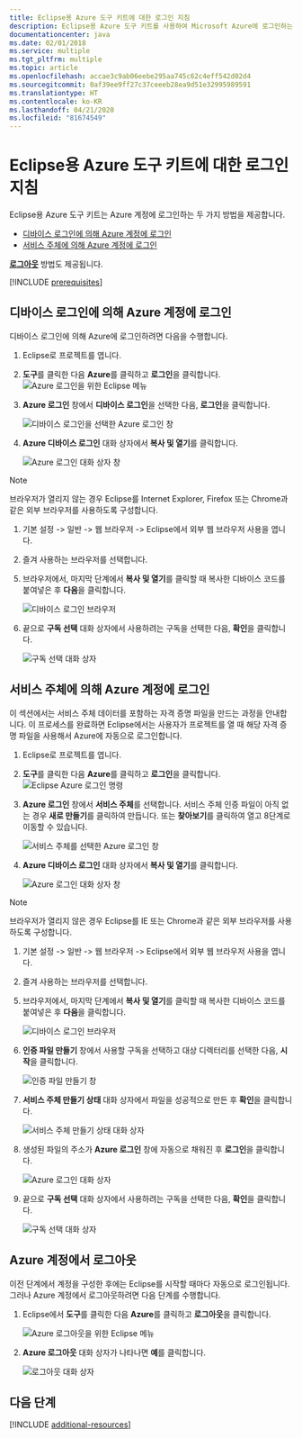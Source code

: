 ```yaml
---
title: Eclipse용 Azure 도구 키트에 대한 로그인 지침
description: Eclipse용 Azure 도구 키트를 사용하여 Microsoft Azure에 로그인하는 방법을 알아봅니다.
documentationcenter: java
ms.date: 02/01/2018
ms.service: multiple
ms.tgt_pltfrm: multiple
ms.topic: article
ms.openlocfilehash: accae3c9ab06eebe295aa745c62c4eff542d02d4
ms.sourcegitcommit: 0af39ee9ff27c37ceeeb28ea9d51e32995989591
ms.translationtype: HT
ms.contentlocale: ko-KR
ms.lasthandoff: 04/21/2020
ms.locfileid: "81674549"
---
```

# <a name="sign-in-instructions-for-the-azure-toolkit-for-eclipse"></a>Eclipse용 Azure 도구 키트에 대한 로그인 지침

Eclipse용 Azure 도구 키트는 Azure 계정에 로그인하는 두 가지 방법을 제공합니다.

  - [디바이스 로그인에 의해 Azure 계정에 로그인](#sign-in-to-your-azure-account-by-device-login)
  - [서비스 주체에 의해 Azure 계정에 로그인](#sign-in-to-your-azure-account-by-service-principal)

[**로그아웃**](#sign-out-of-your-azure-account) 방법도 제공됩니다.

[!INCLUDE [prerequisites](includes/prerequisites.md)]

## <a name="sign-in-to-your-azure-account-by-device-login"></a>디바이스 로그인에 의해 Azure 계정에 로그인

디바이스 로그인에 의해 Azure에 로그인하려면 다음을 수행합니다.

1. Eclipse로 프로젝트를 엽니다.

2. **도구**를 클릭한 다음 **Azure**를 클릭하고 **로그인**을 클릭합니다.
   ![Azure 로그인을 위한 Eclipse 메뉴][I01]

3. **Azure 로그인** 창에서 **디바이스 로그인**을 선택한 다음, **로그인**을 클릭합니다.

   ![디바이스 로그인을 선택한 Azure 로그인 창][I02]

4. **Azure 디바이스 로그인** 대화 상자에서 **복사 및 열기**를 클릭합니다.

   ![Azure 로그인 대화 상자 창][I03]

> [!NOTE]
>
> 브라우저가 열리지 않는 경우 Eclipse를 Internet Explorer, Firefox 또는 Chrome과 같은 외부 브라우저를 사용하도록 구성합니다.
>
> 1. 기본 설정 -> 일반 -> 웹 브라우저 -> Eclipse에서 외부 웹 브라우저 사용을 엽니다.
>
> 2. 즐겨 사용하는 브라우저를 선택합니다.
>

5. 브라우저에서, 마지막 단계에서 **복사 및 열기**를 클릭할 때 복사한 디바이스 코드를 붙여넣은 후 **다음**을 클릭합니다.

   ![디바이스 로그인 브라우저][I04]

6. 끝으로 **구독 선택** 대화 상자에서 사용하려는 구독을 선택한 다음, **확인**을 클릭합니다.

   ![구독 선택 대화 상자][I05]

## <a name="sign-in-to-your-azure-account-by-service-principal"></a>서비스 주체에 의해 Azure 계정에 로그인

이 섹션에서는 서비스 주체 데이터를 포함하는 자격 증명 파일을 만드는 과정을 안내합니다. 이 프로세스를 완료하면 Eclipse에서는 사용자가 프로젝트를 열 때 해당 자격 증명 파일을 사용해서 Azure에 자동으로 로그인합니다.

1. Eclipse로 프로젝트를 엽니다.

2. **도구**를 클릭한 다음 **Azure**를 클릭하고 **로그인**을 클릭합니다.
   ![Eclipse Azure 로그인 명령][A01]

3. **Azure 로그인** 창에서 **서비스 주체**를 선택합니다. 서비스 주체 인증 파일이 아직 없는 경우 **새로 만들기**를 클릭하여 만듭니다. 또는 **찾아보기**를 클릭하여 열고 8단계로 이동할 수 있습니다.

   ![서비스 주체를 선택한 Azure 로그인 창][A02]

4. **Azure 디바이스 로그인** 대화 상자에서 **복사 및 열기**를 클릭합니다.

   ![Azure 로그인 대화 상자 창][A08]

> [!NOTE]
>
> 브라우저가 열리지 않은 경우 Eclipse를 IE 또는 Chrome과 같은 외부 브라우저를 사용하도록 구성합니다.
>
> 1. 기본 설정 -> 일반 -> 웹 브라우저 -> Eclipse에서 외부 웹 브라우저 사용을 엽니다.
>
> 2. 즐겨 사용하는 브라우저를 선택합니다.
>

5. 브라우저에서, 마지막 단계에서 **복사 및 열기**를 클릭할 때 복사한 디바이스 코드를 붙여넣은 후 **다음**을 클릭합니다.

   ![디바이스 로그인 브라우저][A03]

6. **인증 파일 만들기** 창에서 사용할 구독을 선택하고 대상 디렉터리를 선택한 다음, **시작**을 클릭합니다.

   ![인증 파일 만들기 창][A04]

7. **서비스 주체 만들기 상태** 대화 상자에서 파일을 성공적으로 만든 후 **확인**을 클릭합니다.

   ![서비스 주체 만들기 상태 대화 상자][A05]

8. 생성된 파일의 주소가 **Azure 로그인** 창에 자동으로 채워진 후 **로그인**을 클릭합니다.

   ![Azure 로그인 대화 상자][A06]

9. 끝으로 **구독 선택** 대화 상자에서 사용하려는 구독을 선택한 다음, **확인**을 클릭합니다.

   ![구독 선택 대화 상자][A07]

## <a name="sign-out-of-your-azure-account"></a>Azure 계정에서 로그아웃

이전 단계에서 계정을 구성한 후에는 Eclipse를 시작할 때마다 자동으로 로그인됩니다. 그러나 Azure 계정에서 로그아웃하려면 다음 단계를 수행합니다.

1. Eclipse에서 **도구**를 클릭한 다음 **Azure**를 클릭하고 **로그아웃**을 클릭합니다.

   ![Azure 로그아웃을 위한 Eclipse 메뉴][L01]

2. **Azure 로그아웃** 대화 상자가 나타나면 **예**를 클릭합니다.

   ![로그아웃 대화 상자][L02]

## <a name="next-steps"></a>다음 단계

[!INCLUDE [additional-resources](includes/additional-resources.md)]

<!-- URL List -->


<!-- IMG List -->

[I01]: media/sign-in-instructions/I01.png
[I02]: media/sign-in-instructions/I02.png
[I03]: media/sign-in-instructions/I03.png
[I04]: media/sign-in-instructions/I04.png
[I05]: media/sign-in-instructions/I05.png

[A01]: media/sign-in-instructions/A01.png
[A02]: media/sign-in-instructions/A02.png
[A03]: media/sign-in-instructions/A03.png
[A04]: media/sign-in-instructions/A04.png
[A05]: media/sign-in-instructions/A05.png
[A06]: media/sign-in-instructions/A06.png
[A07]: media/sign-in-instructions/A07.png
[A08]: media/sign-in-instructions/A08.png

[L01]: media/sign-in-instructions/L01.png
[L02]: media/sign-in-instructions/L02.png
[L03]: media/sign-in-instructions/L03.png
